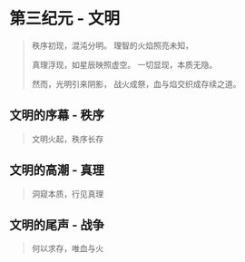 # 第三纪元 - 文明

> 秩序初现，混沌分明。
> 理智的火焰照亮未知，
>
> 真理浮现，如星辰映照虚空。
> 一切显现，本质无隐。
>
> 然而，光明引来阴影，
> 战火成祭，血与焰交织成存续之道。

## 文明的序幕 - 秩序
> 文明火起，秩序长存

## 文明的高潮 - 真理
> 洞窥本质，行见真理

## 文明的尾声 - 战争
> 何以求存，唯血与火